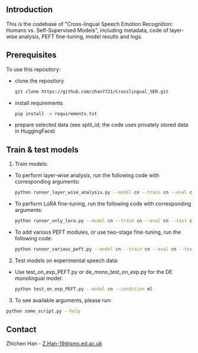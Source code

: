 <!-- GETTING STARTED -->
## Introduction

This is the codebase of "Cross-lingual Speech Emotion Recognition: Humans vs. Self-Supervised Models", including metadata, code of layer-wise analysis, PEFT fine-tuning, model results and logs. 

## Prerequisites

To use this repository: 
* clone the repository
  ```sh
  git clone https://github.com/zhan7721/Crosslingual_SER.git
  ```

* install requirements
  ```sh
  pip install -e requirements.txt
  ```

* prepare selected data (see split_id; the code uses privately stored data in HuggingFace)

## Train & test models

1. Train models:
  * To perform layer-wise analysis, run the following code with corresponding arguments:
    ```sh
    python runner_layer_wise_analysis.py --model cn --train cn --eval cn --test cn
    ```

  * To perform LoRA fine-tuning, run the following code with corresponding arguments:
    ```sh
    python runner_only_lora.py --model cn --train cn --eval cn --test cn --layer 6 --everylayer
    ```
  * To add various PEFT modules, or use two-stage fine-tuning, run the following code:
    ```sh
    python runner_various_peft.py --model cn --train cn --eval cn --test cn --layer 6 --everylayer --bottleneck --weightedgate --twostage
    ```
2. Test models on experimental speech data: 
  * Use test_on_exp_PEFT.py or de_mono_test_on_exp.py for the DE monolingual model:
    ```sh
    python test_on_exp_PEFT.py --model cn --condition ml
    ```

3. To see available arguments, please run:
  ```sh
  python some_script.py --help
  ```

## Contact
Zhichen Han - Z.Han-19@sms.ed.ac.uk

